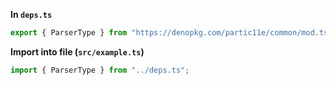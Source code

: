 **In `deps.ts`**

```ts
export { ParserType } from "https://denopkg.com/partic11e/common/mod.ts";
```

**Import into file (`src/example.ts`)**

```ts
import { ParserType } from "../deps.ts";
```
